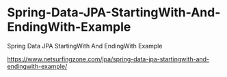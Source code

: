 # Spring-Data-JPA-StartingWith-And-EndingWith-Example
Spring Data JPA StartingWith And EndingWith Example

https://www.netsurfingzone.com/jpa/spring-data-jpa-startingwith-and-endingwith-example/
